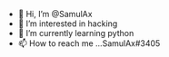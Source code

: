 - 👋 Hi, I’m @SamulAx
- 👀 I’m interested in hacking 
- 🌱 I’m currently learning python
- 📫 How to reach me ...SamulAx#3405
